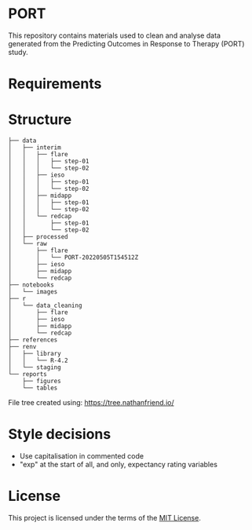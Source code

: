 # PORT

This repository contains materials used to clean and analyse data generated from the Predicting Outcomes in Response to Therapy (PORT) study.

# Requirements

# Structure

    ├── data
    │   ├── interim
    │   │   ├── flare
    │   │   │   ├── step-01
    │   │   │   └── step-02
    │   │   ├── ieso
    │   │   │   ├── step-01
    │   │   │   └── step-02
    │   │   ├── midapp
    │   │   │   ├── step-01
    │   │   │   └── step-02
    │   │   └── redcap
    │   │       ├── step-01
    │   │       └── step-02
    │   ├── processed
    │   └── raw
    │       ├── flare
    │       │   └── PORT-20220505T154512Z
    │       ├── ieso
    │       ├── midapp
    │       └── redcap
    ├── notebooks
    │   └── images
    ├── r
    │   └── data_cleaning
    │       ├── flare
    │       ├── ieso
    │       ├── midapp
    │       └── redcap
    ├── references
    ├── renv
    │   ├── library
    │   │   └── R-4.2
    │   └── staging
    └── reports
        ├── figures
        └── tables

File tree created using: <https://tree.nathanfriend.io/>

# Style decisions

-   Use capitalisation in commented code
-   "exp" at the start of all, and only, expectancy rating variables

# License

This project is licensed under the terms of the [MIT License](https://github.com/McGregor14/port/blob/main/LICENSE).
